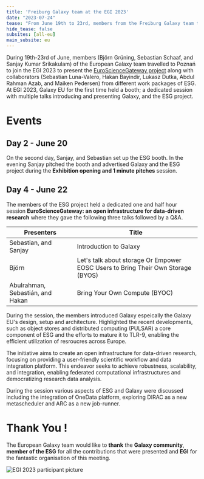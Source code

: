 ```yaml
---
title: 'Freiburg Galaxy team at the EGI 2023'
date: "2023-07-24"
tease: "From June 19th to 23rd, members from the Freiburg Galaxy team travelled to Poznań, Poland to participate and present the EuroScienceGateway (ESG) project at the EGI 2023"
hide_tease: false
subsites: [all-eu]
main_subsite: eu
---
```


During 19th-23rd of June, members (Björn Grüning, Sebastian Schaaf, and Sanjay Kumar Srikakulam) of the European Galaxy team travelled to Poznań to join the EGI 2023 to present the [EuroScienceGateway project](https://galaxyproject.org/projects/esg/) along with collaborators (Sebastian Luna-Valero, Hakan Bayindir, Lukasz Dutka, Abdul Rahman Azab, and Maiken Pedersen) from different work packages of ESG. At EGI 2023, Galaxy EU for the first time held a booth; a dedicated session with multiple talks introducing and presenting Galaxy, and the ESG project.

# Events

## Day 2 - June 20

On the second day, Sanjay, and Sebastian set up the ESG booth. In the evening Sanjay pitched the booth and advertised Galaxy and the ESG project during the **Exhibition opening and 1 minute pitches** session.

## Day 4 - June 22

The members of the ESG project held a dedicated one and half hour session **EuroScienceGateway: an open infrastructure for data-driven research** where they gave the following three talks followed by a Q&A.

| Presenters | Title |
|---|---|
| Sebastian, and Sanjay | Introduction to Galaxy |
| Björn | Let's talk about storage Or Empower EOSC Users to Bring Their Own Storage (BYOS) |
| Abulrahman, Sebastián, and Hakan | Bring Your Own Compute (BYOC) |

During the session, the members introduced Galaxy espeically the Galaxy EU's design, setup and architecture. Highlighted the recent developments, such as object stores and distributed computing (PULSAR) a core component of ESG and the efforts to mature it to TLR-9, enabling the efficient utilization of resroucres across Europe.

The initiative aims to create an open infrastructure for data-driven research, focusing on providing a user-friendly scientific workflow and data integration platform. This endeavor seeks to achieve robustness, scalability, and integration, enabling federated computational infrastructures and democratizing research data analysis.

During the session various aspects of ESG and Galaxy were discussed including the integration of OneData platform, exploring DIRAC as a new metascheduler and ARC as a new job-runner.

# Thank You !

The European Galaxy team would like to **thank** the **Galaxy community**, **member of the ESG** for all the contributions that were presented and **EGI** for the fantastic organisation of this meeting.

![EGI 2023 participant picture](https://pbs.twimg.com/media/Fznr0-OWYAEJ85a?format=jpg&name=large)